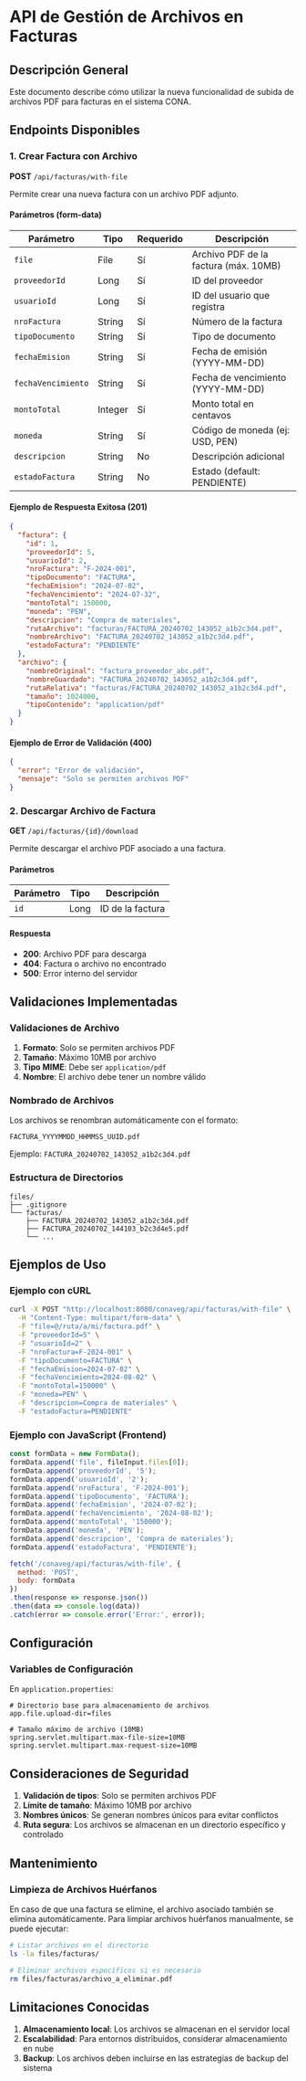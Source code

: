 # API de Gestión de Archivos en Facturas

## Descripción General

Este documento describe cómo utilizar la nueva funcionalidad de subida de archivos PDF para facturas en el sistema CONA.

## Endpoints Disponibles

### 1. Crear Factura con Archivo

**POST** `/api/facturas/with-file`

Permite crear una nueva factura con un archivo PDF adjunto.

#### Parámetros (form-data)

| Parámetro | Tipo | Requerido | Descripción |
|-----------|------|-----------|-------------|
| `file` | File | Sí | Archivo PDF de la factura (máx. 10MB) |
| `proveedorId` | Long | Sí | ID del proveedor |
| `usuarioId` | Long | Sí | ID del usuario que registra |
| `nroFactura` | String | Sí | Número de la factura |
| `tipoDocumento` | String | Sí | Tipo de documento |
| `fechaEmision` | String | Sí | Fecha de emisión (YYYY-MM-DD) |
| `fechaVencimiento` | String | Sí | Fecha de vencimiento (YYYY-MM-DD) |
| `montoTotal` | Integer | Sí | Monto total en centavos |
| `moneda` | String | Sí | Código de moneda (ej: USD, PEN) |
| `descripcion` | String | No | Descripción adicional |
| `estadoFactura` | String | No | Estado (default: PENDIENTE) |

#### Ejemplo de Respuesta Exitosa (201)

```json
{
  "factura": {
    "id": 1,
    "proveedorId": 5,
    "usuarioId": 2,
    "nroFactura": "F-2024-001",
    "tipoDocumento": "FACTURA",
    "fechaEmision": "2024-07-02",
    "fechaVencimiento": "2024-07-32",
    "montoTotal": 150000,
    "moneda": "PEN",
    "descripcion": "Compra de materiales",
    "rutaArchivo": "facturas/FACTURA_20240702_143052_a1b2c3d4.pdf",
    "nombreArchivo": "FACTURA_20240702_143052_a1b2c3d4.pdf",
    "estadoFactura": "PENDIENTE"
  },
  "archivo": {
    "nombreOriginal": "factura_proveedor_abc.pdf",
    "nombreGuardado": "FACTURA_20240702_143052_a1b2c3d4.pdf",
    "rutaRelativa": "facturas/FACTURA_20240702_143052_a1b2c3d4.pdf",
    "tamaño": 1024000,
    "tipoContenido": "application/pdf"
  }
}
```

#### Ejemplo de Error de Validación (400)

```json
{
  "error": "Error de validación",
  "mensaje": "Solo se permiten archivos PDF"
}
```

### 2. Descargar Archivo de Factura

**GET** `/api/facturas/{id}/download`

Permite descargar el archivo PDF asociado a una factura.

#### Parámetros

| Parámetro | Tipo | Descripción |
|-----------|------|-------------|
| `id` | Long | ID de la factura |

#### Respuesta

- **200**: Archivo PDF para descarga
- **404**: Factura o archivo no encontrado
- **500**: Error interno del servidor

## Validaciones Implementadas

### Validaciones de Archivo

1. **Formato**: Solo se permiten archivos PDF
2. **Tamaño**: Máximo 10MB por archivo
3. **Tipo MIME**: Debe ser `application/pdf`
4. **Nombre**: El archivo debe tener un nombre válido

### Nombrado de Archivos

Los archivos se renombran automáticamente con el formato:
```
FACTURA_YYYYMMDD_HHMMSS_UUID.pdf
```

Ejemplo: `FACTURA_20240702_143052_a1b2c3d4.pdf`

### Estructura de Directorios

```
files/
├── .gitignore
└── facturas/
    ├── FACTURA_20240702_143052_a1b2c3d4.pdf
    ├── FACTURA_20240702_144103_b2c3d4e5.pdf
    └── ...
```

## Ejemplos de Uso

### Ejemplo con cURL

```bash
curl -X POST "http://localhost:8080/conaveg/api/facturas/with-file" \
  -H "Content-Type: multipart/form-data" \
  -F "file=@/ruta/a/mi/factura.pdf" \
  -F "proveedorId=5" \
  -F "usuarioId=2" \
  -F "nroFactura=F-2024-001" \
  -F "tipoDocumento=FACTURA" \
  -F "fechaEmision=2024-07-02" \
  -F "fechaVencimiento=2024-08-02" \
  -F "montoTotal=150000" \
  -F "moneda=PEN" \
  -F "descripcion=Compra de materiales" \
  -F "estadoFactura=PENDIENTE"
```

### Ejemplo con JavaScript (Frontend)

```javascript
const formData = new FormData();
formData.append('file', fileInput.files[0]);
formData.append('proveedorId', '5');
formData.append('usuarioId', '2');
formData.append('nroFactura', 'F-2024-001');
formData.append('tipoDocumento', 'FACTURA');
formData.append('fechaEmision', '2024-07-02');
formData.append('fechaVencimiento', '2024-08-02');
formData.append('montoTotal', '150000');
formData.append('moneda', 'PEN');
formData.append('descripcion', 'Compra de materiales');
formData.append('estadoFactura', 'PENDIENTE');

fetch('/conaveg/api/facturas/with-file', {
  method: 'POST',
  body: formData
})
.then(response => response.json())
.then(data => console.log(data))
.catch(error => console.error('Error:', error));
```

## Configuración

### Variables de Configuración

En `application.properties`:

```properties
# Directorio base para almacenamiento de archivos
app.file.upload-dir=files

# Tamaño máximo de archivo (10MB)
spring.servlet.multipart.max-file-size=10MB
spring.servlet.multipart.max-request-size=10MB
```

## Consideraciones de Seguridad

1. **Validación de tipos**: Solo se permiten archivos PDF
2. **Límite de tamaño**: Máximo 10MB por archivo
3. **Nombres únicos**: Se generan nombres únicos para evitar conflictos
4. **Ruta segura**: Los archivos se almacenan en un directorio específico y controlado

## Mantenimiento

### Limpieza de Archivos Huérfanos

En caso de que una factura se elimine, el archivo asociado también se elimina automáticamente. Para limpiar archivos huérfanos manualmente, se puede ejecutar:

```bash
# Listar archivos en el directorio
ls -la files/facturas/

# Eliminar archivos específicos si es necesario
rm files/facturas/archivo_a_eliminar.pdf
```

## Limitaciones Conocidas

1. **Almacenamiento local**: Los archivos se almacenan en el servidor local
2. **Escalabilidad**: Para entornos distribuidos, considerar almacenamiento en nube
3. **Backup**: Los archivos deben incluirse en las estrategias de backup del sistema
